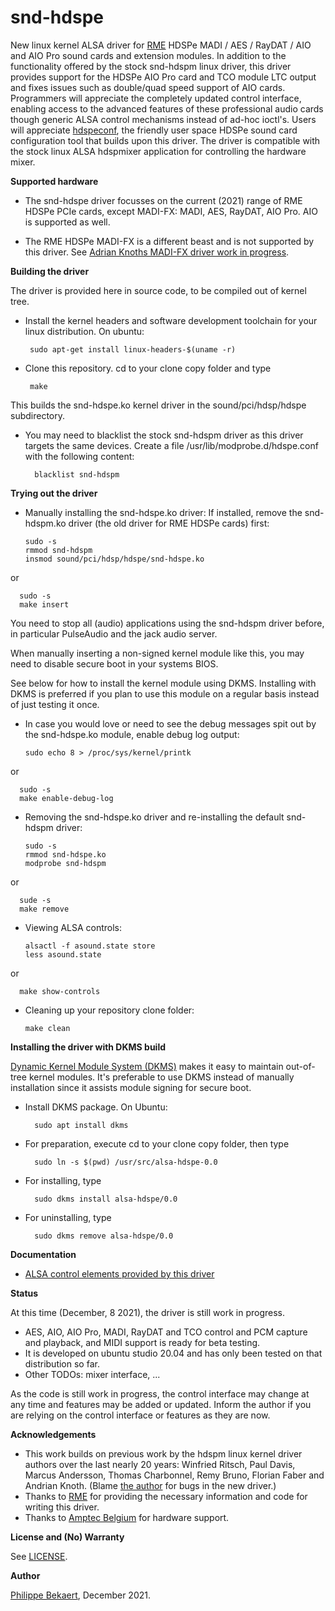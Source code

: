 # snd-hdspe
New linux kernel ALSA driver for [RME](http://www.rme-audio.com) HDSPe MADI / AES / RayDAT / AIO and AIO Pro sound cards and extension modules.
In addition to the functionality offered by the stock snd-hdspm linux driver, this driver provides support for the HDSPe AIO Pro card and TCO module LTC output and fixes issues such as double/quad speed support of AIO cards. Programmers will appreciate the completely updated control interface, enabling access to the advanced features of these professional audio cards though generic ALSA control mechanisms instead of ad-hoc ioctl's. Users will appreciate [hdspeconf](https://github.com/PhilippeBekaert/hdspeconf), the friendly user space HDSPe sound card configuration tool that builds upon this driver. The driver is compatible with the stock linux ALSA hdspmixer application for controlling the hardware mixer.


**Supported hardware**

- The snd-hdspe driver focusses on the current (2021) range of RME HDSPe PCIe cards, except MADI-FX: MADI, AES, RayDAT, AIO Pro. AIO is supported as well.

- The RME HDSPe MADI-FX is a different beast and is not supported by this driver. See 
[Adrian Knoths MADI-FX driver work in progress](https://github.com/adiknoth/madifx).


**Building the driver**

The driver is provided here in source code, to be compiled out of kernel tree.

- Install the kernel headers and software development toolchain for your linux distribution.
On ubuntu:

       sudo apt-get install linux-headers-$(uname -r)
     
- Clone this repository. cd to your clone copy folder and type 

       make 
     
This builds the snd-hdspe.ko kernel driver in the sound/pci/hdsp/hdspe subdirectory.

- You may need to blacklist the stock snd-hdspm driver as this driver targets the same devices. Create a file /usr/lib/modprobe.d/hdspe.conf with the following content:

        blacklist snd-hdspm


**Trying out the driver**

- Manually installing the snd-hdspe.ko driver: If installed, remove the snd-hdspm.ko driver (the old driver for RME HDSPe cards) first:

      sudo -s
      rmmod snd-hdspm
      insmod sound/pci/hdsp/hdspe/snd-hdspe.ko

or

      sudo -s
      make insert

You need to stop all (audio) applications using the snd-hdspm driver before, in particular PulseAudio and the jack audio server.

When manually inserting a non-signed kernel module like this, you may need to disable secure boot in your systems BIOS.

See below for how to install the kernel module using DKMS. Installing with DKMS
is preferred if you plan to use this module on a regular basis instead of just
testing it once.
    
- In case you would love or need to see the debug messages spit out by the snd-hdspe.ko module, enable debug log output:

      sudo echo 8 > /proc/sys/kernel/printk

or

      sudo -s
      make enable-debug-log
    
- Removing the snd-hdspe.ko driver and re-installing the default snd-hdspm driver:

      sudo -s 
      rmmod snd-hdspe.ko
      modprobe snd-hdspm

or

      sude -s
      make remove

- Viewing ALSA controls:

      alsactl -f asound.state store
      less asound.state

or

      make show-controls
    
- Cleaning up your repository clone folder:

      make clean


**Installing the driver with DKMS build**

[Dynamic Kernel Module System (DKMS)](https://github.com/dell/dkms) makes it easy to maintain
out-of-tree kernel modules. It's preferable to use DKMS instead of manually installation since it
assists module signing for secure boot.

- Install DKMS package. On Ubuntu:

        sudo apt install dkms

- For preparation, execute cd to your clone copy folder, then type

        sudo ln -s $(pwd) /usr/src/alsa-hdspe-0.0

- For installing, type

        sudo dkms install alsa-hdspe/0.0

- For uninstalling, type

        sudo dkms remove alsa-hdspe/0.0
      

**Documentation**

- [ALSA control elements provided by this driver](doc/controls.md)


**Status**

At this time (December, 8 2021), the driver is still work in progress.
- AES, AIO, AIO Pro, MADI, RayDAT and TCO control and PCM capture and playback, and MIDI
support is ready for beta testing.
- It is developed on ubuntu studio 20.04 and has only been tested on that distribution so far.
- Other TODOs: mixer interface, ...

As the code is still work in progress, the control interface may change at
any time and features may be added or updated. Inform the author if you
are relying on the control interface or features as they are now.


**Acknowledgements**

- This work builds on previous work by the hdspm linux kernel driver authors over the last nearly 20 years:
Winfried Ritsch, Paul Davis, Marcus Andersson, Thomas Charbonnel, Remy Bruno, Florian Faber and Andrian Knoth.
(Blame [the author](mailto:linux@panokkel.be) for bugs in the new driver.)
- Thanks to [RME](http://www.rme-audio.com) for providing the necessary information and code for writing this driver.
- Thanks to [Amptec Belgium](http://www.amptec.be) for hardware support.


**License and (No) Warranty**

See [LICENSE](https://github.com/PhilippeBekaert/snd-hdspe/blob/main/LICENSE).


**Author**

[Philippe Bekaert](mailto:linux@panokkel.be), December 2021.
